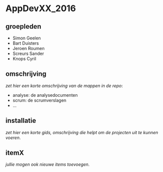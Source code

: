 # AppDevXX_2016

## groepleden

- Simon Geelen
- Bart Duisters
- Jeroen Roumen
- Screurs Sander
- Knops Cyril

## omschrijving

_zet hier een korte omschrijving van de mappen in de repo_:

- analyse: de analysedocumenten
- scrum: de scrumverslagen
- ...

## installatie

_zet hier een korte gids, omschrijving die helpt om de projecten uit te kunnen voeren_.

## itemX

_jullie mogen ook nieuwe items toevoegen._

